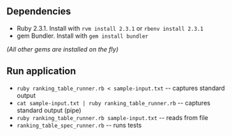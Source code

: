 Dependencies
---
* Ruby 2.3.1. Install with `rvm install 2.3.1` or `rbenv install 2.3.1`
* gem Bundler. Install with `gem install bundler`

_(All other gems are installed on the fly)_

Run application
---
* `ruby ranking_table_runner.rb < sample-input.txt` -- captures standard output
* `cat sample-input.txt | ruby ranking_table_runner.rb` -- captures standard output (pipe)
* `ruby ranking_table_runner.rb sample-input.txt` -- reads from file
* `ranking_table_spec_runner.rb` -- runs tests
